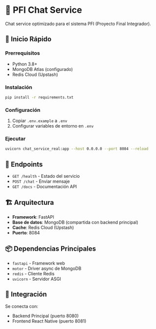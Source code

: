 # 🤖 PFI Chat Service

Chat service optimizado para el sistema PFI (Proyecto Final Integrador).

## 🚀 Inicio Rápido

### Prerrequisitos
- Python 3.8+
- MongoDB Atlas (configurado)
- Redis Cloud (Upstash)

### Instalación
```bash
pip install -r requirements.txt
```

### Configuración
1. Copiar `.env.example` a `.env`
2. Configurar variables de entorno en `.env`

### Ejecutar
```bash
uvicorn chat_service_real:app --host 0.0.0.0 --port 8084 --reload
```

## 📡 Endpoints

- `GET /health` - Estado del servicio
- `POST /chat` - Enviar mensaje
- `GET /docs` - Documentación API

## 🏗️ Arquitectura

- **Framework**: FastAPI
- **Base de datos**: MongoDB (compartida con backend principal)
- **Cache**: Redis Cloud (Upstash)
- **Puerto**: 8084

## 📦 Dependencias Principales

- `fastapi` - Framework web
- `motor` - Driver async de MongoDB
- `redis` - Cliente Redis
- `uvicorn` - Servidor ASGI

## 🔗 Integración

Se conecta con:
- Backend Principal (puerto 8080)
- Frontend React Native (puerto 8081)
